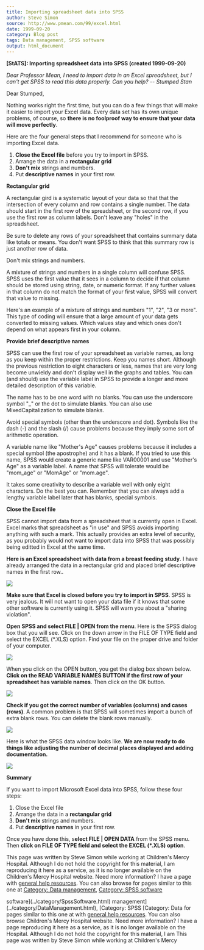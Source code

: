 ```yaml
---
title: Importing spreadsheet data into SPSS
author: Steve Simon
source: http://www.pmean.com/99/excel.html
date: 1999-09-20
category: Blog post
tags: Data management, SPSS software
output: html_document
---
```

****[StATS]:** Importing spreadsheet data into SPSS
(created 1999-09-20)**

*Dear Professor Mean, I need to import data in an Excel spreadsheet, but
I can't get SPSS to read this data properly. Can you help? -- Stumped
Stan*

Dear Stumped,

Nothing works right the first time, but you can do a few things that
will make it easier to import your Excel data. Every data set has its
own unique problems, of course, so **there is no foolproof way to ensure
that your data will move perfectly**.

Here are the four general steps that I recommend for someone who is
importing Excel data.

1.  **Close the Excel file** before you try to import in SPSS.
2.  Arrange the data in a **rectangular grid**
3.  **Don't mix** strings and numbers.
4.  Put **descriptive names** in your first row.

**Rectangular grid**

A rectangular gird is a systematic layout of your data so that that the
intersection of every column and row contains a single number. The data
should start in the first row of the spreadsheet, or the second row, if
you use the first row as column labels. Don't leave any "holes" in
the spreadsheet.

Be sure to delete any rows of your spreadsheet that contains summary
data like totals or means. You don't want SPSS to think that this
summary row is just another row of data.

Don't mix strings and numbers.

A mixture of strings and numbers in a single column will confuse SPSS.
SPSS uses the first value that it sees in a column to decide if that
column should be stored using string, date, or numeric format. If any
further values in that column do not match the format of your first
value, SPSS will convert that value to missing.

Here's an example of a mixture of strings and numbers "1", "2", "3
or more". This type of coding will ensure that a large amount of your
data gets converted to missing values. Which values stay and which ones
don't depend on what appears first in your column.

**Provide brief descriptive names**

SPSS can use the first row of your spreadsheet as variable names, as
long as you keep within the proper restrictions. Keep you names short.
Although the previous restriction to eight characters or less, names
that are very long become unwieldy and don't display well in the graphs
and tables. You can (and should) use the variable label in SPSS to
provide a longer and more detailed description of this variable.

The name has to be one word with no blanks. You can use the underscore
symbol "_" or the dot to simulate blanks. You can also use
MixedCapitalization to simulate blanks.

Avoid special symbols (other than the underscore and dot). Symbols like
the dash (-) and the slash (/) cause problems because they imply some
sort of arithmetic operation.

A variable name like "Mother's Age" causes problems because it
includes a special symbol (the apostrophe) and it has a blank. If you
tried to use this name, SPSS would create a generic name like VAR00001
and use "Mother's Age" as a variable label. A name that SPSS will
tolerate would be "mom_age" or "MomAge" or "mom.age".

It takes some creativity to describe a variable well with only eight
characters. Do the best you can. Remember that you can always add a
lengthy variable label later that has blanks, special symbols.

**Close the Excel file**

SPSS cannot import data from a spreadsheet that is currently open in
Excel. Excel marks that spreadsheet as "in use" and SPSS avoids
importing anything with such a mark. This actually provides an extra
level of security, as you probably would not want to import data into
SPSS that was possibly being editted in Excel at the same time.

**Here is an Excel spreadsheet with data from a breast feeding study**.
I have already arranged the data in a rectangular grid and placed brief
descriptive names in the first row..

![](../../../web/images/99/excel01.gif)

**Make sure that Excel is closed before you try to import in SPSS**.
SPSS is very jealous. It will not want to open your data file if it
knows that some other software is currently using it. SPSS will warn you
about a "sharing violation".

**Open SPSS and select FILE | OPEN from the menu**. Here is the SPSS
dialog box that you will see. Click on the down arrow in the FILE OF
TYPE field and select the EXCEL (*.XLS) option. Find your file on the
proper drive and folder of your computer.

![](../../../web/images/99/excel02.gif)

When you click on the OPEN button, you get the dialog box shown below.
**Click on the READ VARIABLE NAMES BUTTON if the first row of your
spreadsheet has variable names**. Then click on the OK button.

![](../../../web/images/99/excel03.gif)

**Check if you got the correct number of variables (columns) and cases
(rows)**. A common problem is that SPSS will sometimes import a bunch of
extra blank rows. You can delete the blank rows manually.

![](../../../web/images/99/excel04.gif)

Here is what the SPSS data window looks like. **We are now ready to do
things like adjusting the number of decimal places displayed and adding
documentation.**

![](../../../web/images/99/excel05.gif)

**Summary**

If you want to import Microsoft Excel data into SPSS, follow these four
steps:

1.  Close the Excel file
2.  Arrange the data in a **rectangular grid**
3.  **Don't mix** strings and numbers.
4.  Put **descriptive names** in your first row.

Once you have done this, s**elect FILE | OPEN DATA** from the SPSS
menu. Then **click on FILE OF TYPE field and select the EXCEL (*.XLS)
option**.

This page was written by Steve Simon while working at Children's Mercy
Hospital. Although I do not hold the copyright for this material, I am
reproducing it here as a service, as it is no longer available on the
Children's Mercy Hospital website. Need more information? I have a page
with [general help resources](../GeneralHelp.html). You can also browse
for pages similar to this one at
[](../category/WritingResearchPapers.html) [Category: Data
management](../category/DataManagement.html), [Category: SPSS
software](../category/SpssSoftware.html)
<!---More--->
software](../category/SpssSoftware.html)
management](../category/DataManagement.html), [Category: SPSS
[](../category/WritingResearchPapers.html) [Category: Data
for pages similar to this one at
with [general help resources](../GeneralHelp.html). You can also browse
Children's Mercy Hospital website. Need more information? I have a page
reproducing it here as a service, as it is no longer available on the
Hospital. Although I do not hold the copyright for this material, I am
This page was written by Steve Simon while working at Children's Mercy

<!---Do not use
****[StATS]:** Importing spreadsheet data into SPSS
This page was written by Steve Simon while working at Children's Mercy
Hospital. Although I do not hold the copyright for this material, I am
reproducing it here as a service, as it is no longer available on the
Children's Mercy Hospital website. Need more information? I have a page
with [general help resources](../GeneralHelp.html). You can also browse
for pages similar to this one at
[](../category/WritingResearchPapers.html) [Category: Data
management](../category/DataManagement.html), [Category: SPSS
software](../category/SpssSoftware.html)
--->

